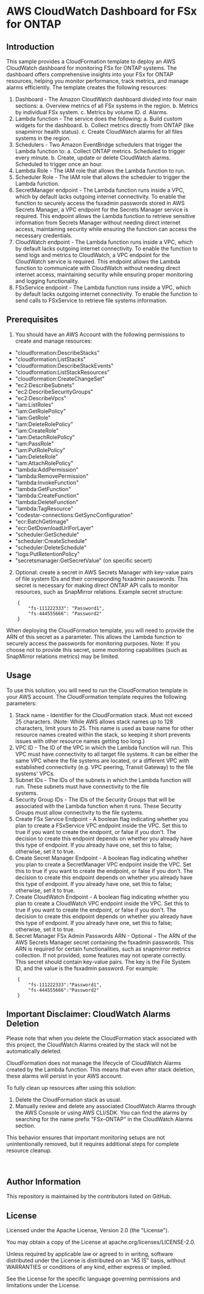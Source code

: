 # AWS CloudWatch Dashboard for FSx for ONTAP

## Introduction
This sample provides a CloudFormation template to deploy an AWS CloudWatch dashboard for monitoring FSx for ONTAP systems. The dashboard offers comprehensive insights into your FSx for ONTAP resources, helping you monitor performance, track metrics, and manage alarms efficiently. 
The template creates the following resources:

1. Dashboard - The Amazon CloudWatch dashboard divided into four main sections: 
    a. Overview metrics of all FSx systems in the region.
    b. Metrics by individual FSx system.
    c. Metrics by volume ID.
    d. Alarms.
2. Lambda function - The service does the following:
    a. Build custom widgets for the dashboard.
   	b. Collect metrics directly from ONTAP (like snapmirror health status).
   	c. Create CloudWatch alarms for all files systems in the region.
3. Schedulers - Two Amazon EventBridge schedulers that trigger the Lambda function to:
    a. Collect ONTAP metrics. Scheduled to trigger every minute.
    b. Create, update or delete CloudWatch alarms. Scheduled to trigger once an hour.
4. Lambda Role - The IAM role that allows the Lambda function to run.
5. Scheduler Role - The IAM role that allows the scheduler to trigger the Lambda function.
6. SecretManager endpoint - The Lambda function runs inside a VPC, which by default lacks outgoing internet connectivity. To
enable the function to securely access the fsxadmin passwords stored in AWS Secrets Manager, a VPC endpoint for the Secrets
Manager service is required. This endpoint allows the Lambda function to retrieve sensitive information from Secrets Manager
without needing direct internet access, maintaining security while ensuring the function can access the necessary credentials.
7. CloudWatch endpoint - The Lambda function runs inside a VPC, which by default lacks outgoing internet connectivity. To enable
the function to send logs and metrics to CloudWatch, a VPC endpoint for the CloudWatch service is required. This endpoint allows
the Lambda function to communicate with CloudWatch without needing direct internet access, maintaining security while ensuring
proper monitoring and logging functionality.
8. FSxService endpoint - The Lambda function runs inside a VPC, which by default lacks outgoing internet connectivity. To enable the 
function to send calls to FSxService to retrieve file systems information.
 
## Prerequisites
1. You should have an AWS Account with the following permissions to create and manage resources:
* "cloudformation:DescribeStacks"
* "cloudformation:ListStacks"
* "cloudformation:DescribeStackEvents"
* "cloudformation:ListStackResources"
* "cloudformation:CreateChangeSet"
* "ec2:DescribeSubnets"
* "ec2:DescribeSecurityGroups"
* "ec2:DescribeVpcs"
* "iam:ListRoles"
* "iam:GetRolePolicy"
* "iam:GetRole"
* "iam:DeleteRolePolicy"
* "iam:CreateRole"
* "iam:DetachRolePolicy"
* "iam:PassRole"
* "iam:PutRolePolicy"
* "iam:DeleteRole"
* "iam:AttachRolePolicy"
* "lambda:AddPermission"
* "lambda:RemovePermission"
* "lambda:InvokeFunction"
* "lambda:GetFunction"
* "lambda:CreateFunction"
* "lambda:DeleteFunction"
* "lambda:TagResource"
* "codestar-connections:GetSyncConfiguration"
* "ecr:BatchGetImage"
* "ecr:GetDownloadUrlForLayer"
* "scheduler:GetSchedule"
* "scheduler:CreateSchedule"
* "scheduler:DeleteSchedule"
* "logs:PutRetentionPolicy"
* "secretsmanager:GetSecretValue" (on specific secert)

2. Optional: create a secret in AWS Secrets Manager with key-value pairs of file system IDs and their corresponding fsxadmin 
passwords. This secret is necessary for making direct ONTAP API calls to monitor resources, such as SnapMirror relations.
Example secret structure:
```
    {
    	"fs-111222333": "Password1",
	    "fs-444555666": "Password2"
    }	
```
When deploying the CloudFormation template, you will need to provide the ARN of this secret as a parameter. This allows the Lambda function to securely access the passwords for monitoring purposes.
Note: If you choose not to provide this secret, some monitoring capabilities (such as SnapMirror relations metrics) may be limited.
 
## Usage
To use this solution, you will need to run the CloudFormation template in your AWS account.
The CloudFormation template requires the following parameters:

1. Stack name - Identifier for the CloudFormation stack. Must not exceed 25 characters. (Note: While AWS allows stack names up to 
128 characters, limit yours to 25. This name is used as base name for other resource names created within the stack, so keeping it short prevents issues with other resource names getting too long.)
2. VPC ID - The ID of the VPC in which the Lambda function will run. This VPC must have connectivity to all target file systems. It 
can be either the same VPC where the file systems are located, or a different VPC with established connectivity (e.g. VPC peering, Transit Gateway) to the file systems' VPCs.
3. Subnet IDs - The IDs of the subnets in which the Lambda function will run. These subnets must have connectivity to the file 		
systems.
4. Security Group IDs - The IDs of the Security Groups that will be associated with the Lambda function when it runs. These Security 
Groups must allow connectivity to the file systems.
5. Create FSx Service Endpoint - A boolean flag indicating whether you plan to create a FSxService VPC endpoint inside the VPC. Set 
this to true if you want to create the endpoint, or false if you don't. The decision to create this endpoint depends on whether you already have this type of endpoint. If you already have one, set this to false; otherwise, set it to true.	
6. Create Secret Manager Endpoint - A boolean flag indicating whether you plan to create a SecretManager VPC endpoint inside the 
VPC. Set this to true if you want to create the endpoint, or false if you don't. The decision to create this endpoint depends on whether you already have this type of endpoint. If you already have one, set this to false; otherwise, set it to true.
7. Create CloudWatch Endpoint - A boolean flag indicating whether you plan to create a CloudWatch VPC endpoint inside the VPC. Set 
this to true if you want to create the endpoint, or false if you don't. The decision to create this endpoint depends on whether you already have this type of endpoint. If you already have one, set this to false; otherwise, set it to true.
8. Secret Manager FSx Admin Passwords ARN - Optional - The ARN of the AWS Secrets Manager secret containing the fsxadmin passwords.
This ARN is required for certain functionalities, such as snapmirror metrics collection. 
If not provided, some features may not operate correctly. This secret should contain key-value pairs. 
The key is the File System ID, and the value is the fsxadmin password. For example:
```
    {
    	"fs-111222333":"Password1",
    	"fs-444555666":"Password2"
    }
```

## Important Disclaimer: CloudWatch Alarms Deletion
Please note that when you delete the CloudFormation stack associated with this project, the CloudWatch Alarms created by the stack will not be automatically deleted. 

CloudFormation does not manage the lifecycle of CloudWatch Alarms created by the Lambda function. This means that even after stack deletion, these alarms will persist in your AWS account.

To fully clean up resources after using this solution:
1. Delete the CloudFormation stack as usual.
2. Manually review and delete any associated CloudWatch Alarms through the AWS Console or using AWS CLI/SDK.
You can find the alarms by searching for the name prefix "FSx-ONTAP" in the CloudWatch Alarms section.

This behavior ensures that important monitoring setups are not unintentionally removed, but it requires additional steps for complete resource cleanup.
		
 
## Author Information
This repository is maintained by the contributors listed on GitHub.
 
## License
Licensed under the Apache License, Version 2.0 (the "License").

You may obtain a copy of the License at apache.org/licenses/LICENSE-2.0.

Unless required by applicable law or agreed to in writing, software distributed under the License is distributed on an "AS IS" basis, without WARRANTIES or conditions of any kind, either express or implied.

See the License for the specific language governing permissions and limitations under the License.
